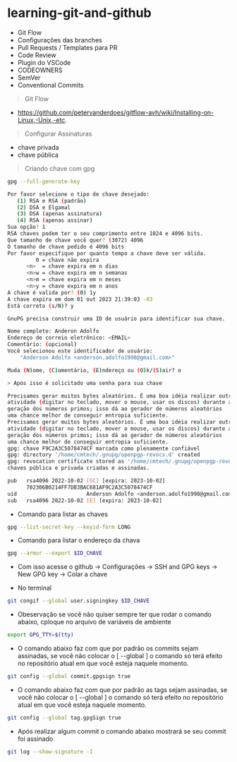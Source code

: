 # learning-git-and-github

- Git Flow
- Configurações das branches
- Pull Requests / Templates para PR 
- Code Review 
- Plugin do VSCode 
- CODEOWNERS
- SemVer 
- Conventional Commits

> Git Flow 

- https://github.com/petervanderdoes/gitflow-avh/wiki/Installing-on-Linux,-Unix,-etc.

> Configurar Assinaturas 

- chave privada
- chave pública

> Criando chave com gpg 

```bash 
gpg --full-generate-key

Por favor selecione o tipo de chave desejado:
   (1) RSA e RSA (padrão)
   (2) DSA e Elgamal
   (3) DSA (apenas assinatura)
   (4) RSA (apenas assinar)
Sua opção? 1
RSA chaves podem ter o seu comprimento entre 1024 e 4096 bits.
Que tamanho de chave você quer? (3072) 4096
O tamanho de chave pedido é 4096 bits
Por favor especifique por quanto tempo a chave deve ser válida.
         0 = chave não expira
      <n>  = chave expira em n dias
      <n>w = chave expira em n semanas
      <n>m = chave expira em n meses
      <n>y = chave expira em n anos
A chave é valida por? (0) 1y
A chave expira em dom 01 out 2023 21:39:03 -03
Está correto (s/N)? y

GnuPG precisa construir uma ID de usuário para identificar sua chave.

Nome completo: Anderon Adolfo
Endereço de correio eletrônico: <EMAIL>
Comentário: (opcional)
Você selecionou este identificador de usuário:
    "Anderson Adolfo <anderson.adolfo1998@gmail.com>"

Muda (N)ome, (C)omentário, (E)ndereço ou (O)k/(S)air? o

> Após isso é solicitado uma senha para sua chave

Precisamos gerar muitos bytes aleatórios. É uma boa idéia realizar outra
atividade (digitar no teclado, mover o mouse, usar os discos) durante a
geração dos números primos; isso dá ao gerador de números aleatórios
uma chance melhor de conseguir entropia suficiente.
Precisamos gerar muitos bytes aleatórios. É uma boa idéia realizar outra
atividade (digitar no teclado, mover o mouse, usar os discos) durante a
geração dos números primos; isso dá ao gerador de números aleatórios
uma chance melhor de conseguir entropia suficiente.
gpg: chave F9C2A3C5078474CF marcada como plenamente confiável
gpg: directory '/home/cmtech/.gnupg/openpgp-revocs.d' created
gpg: revocation certificate stored as '/home/cmtech/.gnupg/openpgp-revocs.d/702306B0214FF7DB3BAC681AF9C2A3C5078474CF.rev'
chaves pública e privada criadas e assinadas.

pub   rsa4096 2022-10-02 [SC] [expira: 2023-10-02]
      702306B0214FF7DB3BAC681AF9C2A3C5078474CF
uid                      Anderson Adolfo <anderson.adolfo1998@gmail.com>
sub   rsa4096 2022-10-02 [E] [expira: 2023-10-02]

```

- Comando para listar as chaves 

```bash
gpg --list-secret-key --keyid-form LONG
```

- Comando para listar o endereço da chava 

```bash
gpg --armor --export $ID_CHAVE
```

- Com isso acesse o github 
-> Configurações 
-> SSH and GPG keys
-> New GPG key
-> Colar a chave

- No terminal 

```bash
git congif --global user.signingkey $ID_CHAVE
```
- Obeservação se você não quiser sempre ter que rodar o comando abaixo, cploque no arquivo de variáveis de ambiente

```bash
export GPG_TTY=$(tty)
```

- O comando abaixo faz com que por padrão os commits sejam assinadas, se você não colocar o [ --global ] o comando só terá efeito no repositório atual em que você esteja naquele momento.

```bash
git config --global commit.gpgsign true
```

- O comando abaixo faz com que por padrão as tags sejam assinadas, se você não colocar o [ --global ] o comando só terá efeito no repositório atual em que você esteja naquele momento.

```bash
git config --global tag.gpgSign true
```

- Após realizar algum commit o comando abaixo mostrará se seu commit foi assinado 

```bash
git log --show-signature -1
```